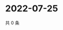 # 2022-07-25

共 0 条

<!-- BEGIN WEIBO -->
<!-- 最后更新时间 Mon Jul 25 2022 05:14:18 GMT+0800 (China Standard Time) -->

<!-- END WEIBO -->
